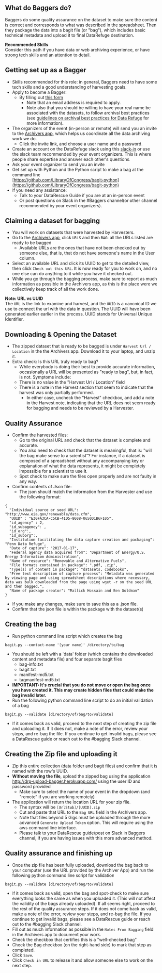 ## What do Baggers do?

Baggers do some quality assurance on the dataset to make sure the content is correct and corresponds to what was described in the spreadsheet. Then they package the data into a bagit file (or "bag"), which includes basic technical metadata and upload it to final DataRefuge destination.

<div class = "note">
  <strong>Recommended Skills</strong> <br />  
  Consider this path if you have data or web archiving experience, or have strong tech skills and an attention to detail.
</div>

## Getting set up as a Bagger

- Skills recommended for this role: in general, Baggers need to have some tech skills and a good understanding of harvesting goals.
- Apply to become a Bagger:
    - By filling out [this form](https://docs.google.com/a/temple.edu/forms/d/e/1FAIpQLSfh9YIFnDrc-Cuc0hTd-U37J3D8xw8K7VXmzWkPs6Y5Q0wfVg/viewform)
        - Note that an email address is required to apply.
        - Note also that you should be willing to have your real name be associated with the datasets, to follow archival best practices (see [guidelines on archival best practices for Data Refuge](http://www.ppehlab.org/blogposts/2017/2/1/data-refuge-rests-on-a-clear-chain-of-custody) for more information).
- The organizers of the event (in-person or remote) will send you an invite to the [Archivers app](http://www.archivers.space/), which helps us coordinate all the data archiving work we do.
  	- Click the invite link, and choose a user name and a password.
- Create an account on the DataRefuge slack using this [slack-in](https://rauchg-slackin-qonsfhhvxs.now.sh/) or use the slack team recommended by your event organizers. This is where people share expertise and answer each other's questions.   
- Ask your event organizer to send you an invite
- Get set up with Python and the Python script to make a bag at the command line  
[https://github.com/LibraryOfCongress/bagit-python](https://github.com/LibraryOfCongress/bagit-python)
- If you need any assistance:
  - Talk to your DataRescue Guide if you are at an in-person event
  - Or post questions on Slack in the #Baggers channel(or other channel recommended by your event organizers).

## Claiming a dataset for bagging

- You will work on datasets that were harvested by Harvesters.
- Go to the [Archivers app](http://www.archivers.space/), click `URLS` and then `BAG`: all the URLs listed are ready to be bagged
    - Available URLs are the ones that have not been checked out by someone else, that is, that do not have someone's name in the User column.
- Select an available URL and click its UUID to get to the detailed view, then click `Check out this URL`. It is now ready for you to work on, and no one else can do anything to it while you have it checked out.
- While you go through the bagging process, make sure to report as much information as possible in the Archivers app, as this is the place were we collectively keep track of all the work done.

<div class = "note">
  <strong>Note: URL vs UUID</strong> <br />  
  The <code>URL</code> is the link to examine and harvest, and the <code>UUID</code> is a canonical ID we use to connect the url with the data in question. The UUID will have been generated earlier earlier in the process. UUID stands for Universal Unique Identifier.
</div>

## Downloading & Opening the Dataset

- The zipped dataset that is ready to be bagged is under `Harvest Url / Location` in the the Archivers app. Download it to your laptop, and unzip it.
- Extra check: Is this URL truly ready to bag?
    - While everybody is doing their best to provide accurate information, occasionally a URL will be presented as "ready to bag", but, in fact, is not. Symptoms include:
   	- There is no value in the "Harvest Url / Location" field
  	- There is a note in the Harvest section that seem to indicate that the harvest was only partially performed.  
        - In either case, uncheck the "Harvest" checkbox, and add a note in the Harvest note, indicating that the URL does not seem ready for bagging and needs to be reviewed by a Harvester.

## Quality Assurance

- Confirm the harvested files:
    - Go to the original URL and check that the dataset is complete and accurate.
    - You also need to check that the dataset is meaningful, that is: "will the bag make sense to a scientist"?
    For instance, if a dataset is composed of a spreadsheet without any accompanying key or explanation of what the data represents, it might be completely impossible for a scientist to use it.
    - Spot check to make sure the files open properly and are not faulty in any way.
- Confirm contents of Json file:
    - The json should match the information from the Harvester and use the following format:  
```
{
  "Individual source or seed URL": "http://www.eia.gov/renewable/data.cfm",
  "UUID" : "E30FA3CA-C5CB-41D5-8608-0650D1B6F105",
  "id_agency" : 2,
  "id_subagency": ,
  "id_org":,
  "id_suborg":,
  "Institution facilitating the data capture creation and packaging": "Penn Data Refuge",
  "Date of capture": "2017-01-17",
  "Federal agency data acquired from": "Department of Energy/U.S. Energy Information Administration",
  "Name of resource": "Renewable and Alternative Fuels",
  "File formats contained in package": ".pdf, .zip",
  "Type(s) of content in package": "datasets, codebooks",
  "Free text description of capture process": "Metadata was generated by viewing page and using spreadsheet descriptions where necessary, data was bulk downloaded from the page using wget -r on the seed URL and then bagged.",
  "Name of package creator": "Mallick Hossain and Ben Goldman"
}
```

- If you make any changes, make sure to save this as a .json file.
- Confirm that the json file is within the package with the dataset(s)

## Creating the bag

- Run python command line script which creates the bag  
```
bagit.py --contact-name '[your name]' /directory/to/bag
```
- You should be left with a 'data' folder (which contains the downloaded content and metadata file) and four separate bagit files
    - bag-info.txt
    - bagit.txt
    - manifest-md5.txt
    - tagmanifest-md5.txt
- **IMPORTANT: It's crucial that you do not move or open the bag once you have created it. This may create hidden files that could make the bag invalid later.**
- Run the following python command line script to do an initial validation of a bag  
```
bagit.py --validate [directory/of/bag/to/validate]
```

- If it comes back as valid, proceed to the next step of creating the zip file and uploading it. If it does not, make a note of the error, review your steps, and re-bag the file. If you continue to get invalid bags, please see a DataRescue guide or reach out to the #bagging Slack channel.

## Creating the Zip file and uploading it

- Zip this entire collection (data folder and bagit files) and confirm that it is named with the row's UUID.
- **Without moving the file**, upload the zipped bag using the application http://drp-upload-bagger.herokuapp.com/ using the user ID and password provided
  - Make sure to select the name of your event in the dropdown (and "remote" if you are working remotely)
- The application will return the location URL for your zip file.
  - The syntax will be `[UrlStub]/[UUID].zip`
  - Cut and paste that URL to the `Bag URL` field in the Archivers app.
  - Note that files beyond 5 Gigs must be uploaded through the more advanced `Generate Upload Token` option. This will require using the aws command line interface.
  - Please talk to your DataRescue guide/post on Slack in Baggers channel, if you are having issues with this more advanced method.

## Quality assurance and finishing up

- Once the zip file has been fully uploaded, download the bag back to your computer (use the URL provided by the Archiver App) and run the following python command line script for validation
```
bagit.py --validate [directory/of/bag/to/validate]
```

- If it comes back as valid, open the bag and spot-check to make sure everything looks the same as when you uploaded it. (This will not affect the validity of the bags already uploaded). If all seems right, proceed to the rest of the quality assurance steps. If it does not come back as valid, make a note of the error, review your steps, and re-bag the file. If you continue to get invalid bags, please see a DataRescue guide or reach out to the #bagging Slack channel.
- Fill out as much information as possible in the `Notes From Bagging` field in the Archivers app to document your work.
- Check the checkbox that certifies this is a "well-checked bag"
- Check the Bag checkbox (on the right-hand side) to mark that step as completed.
- Click `Save`.
- Click `Check in URL` to release it and allow someone else to work on the next step.
